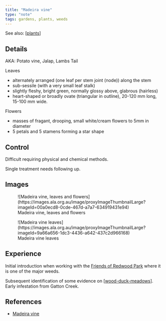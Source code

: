 ```yaml
---
title: "Madeira vine"
type: "note"
tags: gardens, plants, weeds
---
```


See also: [[plants]]

## Details 

AKA: Potato vine, Jalap, Lambs Tail

Leaves
- alternately arranged (one leaf per stem joint (node)) along the stem 
- sub-sessile (with a very small leaf stalk)
- slightly fleshy, bright green, normally glossy above, glabrous (hairless)
- heart-shaped or broadly ovate (triangular in outline), 20-120 mm long, 15-100 mm wide. 

Flowers 
- masses of fragant, drooping, small white/cream flowers to 5mm in diameter
- 5 petals and 5 stamens forming a star shape

## Control 

Difficult requiring physical and chemical methods.

Single treatment needs following up.

## Images 

<figure markdown>
![Madeira vine, leaves and flowers](https://images.ala.org.au/image/proxyImageThumbnailLarge?imageId=00a0ecd8-0cde-467d-a7a7-634919431e94)
<figcaption>Madeira vine, leaves and flowers</figcaption>
</figure>

<figure markdown>
![Madeira vine leaves](https://images.ala.org.au/image/proxyImageThumbnailLarge?imageId=9a66a656-1dc3-4436-a642-437c2d966168)
<figcaption>Madeira vine leaves</figcaption>
</figure>

## Experience

Initial introduction when working with the [Friends of Redwood Park](https://fep.org.au/our-parks/redwood-park/) where it is one of the major weeds. 

Subsequent identification of some evidence on [[wood-duck-meadows]]. Early infestation from Gatton Creek.

## References

- [Madeira vine](https://weeds.org.au/profiles/madeira-vine-jalap/)

[//begin]: # "Autogenerated link references for markdown compatibility"
[plants]: plants "Plants"
[wood-duck-meadows]: ../wood-duck-meadows "Wood duck meadows"
[//end]: # "Autogenerated link references"
